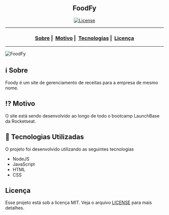 <h2 align="center">FoodFy</h2>

<p align="center">
  <a href="LICENSE">
    <img alt="License" src="https://img.shields.io/badge/license-MIT-%23F8952D">
  </a>
</p>

___

<h3 align="center">
  <a href="#information_source-sobre">Sobre</a>&nbsp;|&nbsp;
  <a href="#interrobang-motivo">Motivo</a>&nbsp;|&nbsp;
  <a href="#rocket-tecnologias-utilizadas">Tecnologias</a>&nbsp;|&nbsp;
  <a href="#licença">Licença</a>
</h3>

___

<!-- <img src="https://readme-maker.herokuapp.com/uploads/17f931a766815550-foodfy.PNG" width="1200"> -->
![FoodFy](public/assets/FoodFy_LaunchBase.gif)

## :information_source: Sobre

Foody é um site de gerenciamento de receitas para a empresa de mesmo nome.

## :interrobang: Motivo

O site está sendo desenvolvido ao longo de todo o bootcamp LaunchBase da Rocketseat.

## :rocket: Tecnologias Utilizadas 

O projeto foi desenvolvido utilizando as seguintes tecnologias

- NodeJS
- JavaScript
- HTML
- CSS


## Licença 

Esse projeto está sob a licença MIT. Veja o arquivo [LICENSE](LICENSE) para mais detalhes.
